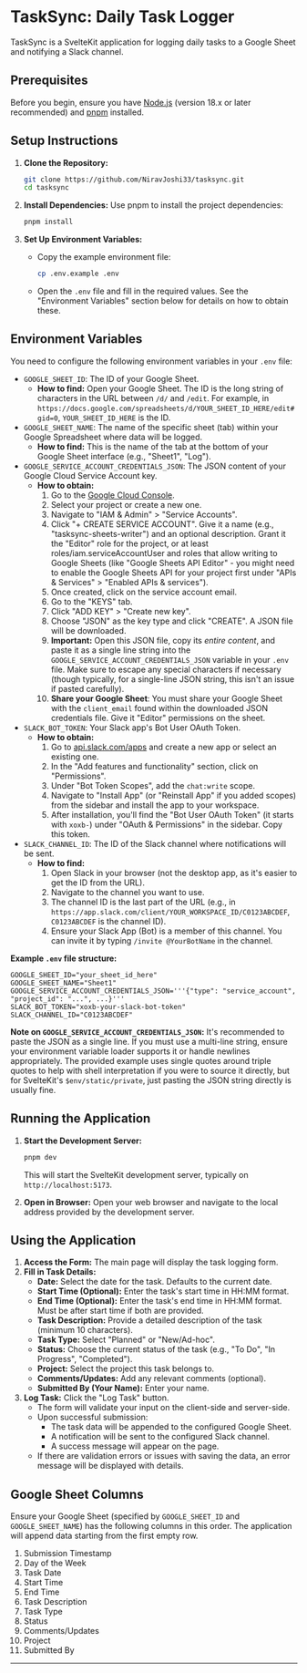 # TaskSync: Daily Task Logger

TaskSync is a SvelteKit application for logging daily tasks to a Google Sheet and notifying a Slack channel.

## Prerequisites

Before you begin, ensure you have [Node.js](https://nodejs.org/) (version 18.x or later recommended) and [pnpm](https://pnpm.io/installation) installed.

## Setup Instructions

1.  **Clone the Repository:**

    ```bash
    git clone https://github.com/NiravJoshi33/tasksync.git
    cd tasksync
    ```

2.  **Install Dependencies:**
    Use pnpm to install the project dependencies:

    ```bash
    pnpm install
    ```

3.  **Set Up Environment Variables:**
    - Copy the example environment file:
      ```bash
      cp .env.example .env
      ```
    - Open the `.env` file and fill in the required values. See the "Environment Variables" section below for details on how to obtain these.

## Environment Variables

You need to configure the following environment variables in your `.env` file:

- `GOOGLE_SHEET_ID`: The ID of your Google Sheet.
  - **How to find:** Open your Google Sheet. The ID is the long string of characters in the URL between `/d/` and `/edit`. For example, in `https://docs.google.com/spreadsheets/d/YOUR_SHEET_ID_HERE/edit#gid=0`, `YOUR_SHEET_ID_HERE` is the ID.
- `GOOGLE_SHEET_NAME`: The name of the specific sheet (tab) within your Google Spreadsheet where data will be logged.
  - **How to find:** This is the name of the tab at the bottom of your Google Sheet interface (e.g., "Sheet1", "Log").
- `GOOGLE_SERVICE_ACCOUNT_CREDENTIALS_JSON`: The JSON content of your Google Cloud Service Account key.
  - **How to obtain:**
    1.  Go to the [Google Cloud Console](https://console.cloud.google.com/).
    2.  Select your project or create a new one.
    3.  Navigate to "IAM & Admin" > "Service Accounts".
    4.  Click "+ CREATE SERVICE ACCOUNT". Give it a name (e.g., "tasksync-sheets-writer") and an optional description. Grant it the "Editor" role for the project, or at least roles/iam.serviceAccountUser and roles that allow writing to Google Sheets (like "Google Sheets API Editor" - you might need to enable the Google Sheets API for your project first under "APIs & Services" > "Enabled APIs & services").
    5.  Once created, click on the service account email.
    6.  Go to the "KEYS" tab.
    7.  Click "ADD KEY" > "Create new key".
    8.  Choose "JSON" as the key type and click "CREATE". A JSON file will be downloaded.
    9.  **Important:** Open this JSON file, copy its _entire content_, and paste it as a single line string into the `GOOGLE_SERVICE_ACCOUNT_CREDENTIALS_JSON` variable in your `.env` file. Make sure to escape any special characters if necessary (though typically, for a single-line JSON string, this isn't an issue if pasted carefully).
    10. **Share your Google Sheet**: You must share your Google Sheet with the `client_email` found within the downloaded JSON credentials file. Give it "Editor" permissions on the sheet.
- `SLACK_BOT_TOKEN`: Your Slack app's Bot User OAuth Token.
  - **How to obtain:**
    1.  Go to [api.slack.com/apps](https://api.slack.com/apps) and create a new app or select an existing one.
    2.  In the "Add features and functionality" section, click on "Permissions".
    3.  Under "Bot Token Scopes", add the `chat:write` scope.
    4.  Navigate to "Install App" (or "Reinstall App" if you added scopes) from the sidebar and install the app to your workspace.
    5.  After installation, you'll find the "Bot User OAuth Token" (it starts with `xoxb-`) under "OAuth & Permissions" in the sidebar. Copy this token.
- `SLACK_CHANNEL_ID`: The ID of the Slack channel where notifications will be sent.
  - **How to find:**
    1.  Open Slack in your browser (not the desktop app, as it's easier to get the ID from the URL).
    2.  Navigate to the channel you want to use.
    3.  The channel ID is the last part of the URL (e.g., in `https://app.slack.com/client/YOUR_WORKSPACE_ID/C0123ABCDEF`, `C0123ABCDEF` is the channel ID).
    4.  Ensure your Slack App (Bot) is a member of this channel. You can invite it by typing `/invite @YourBotName` in the channel.

**Example `.env` file structure:**

```
GOOGLE_SHEET_ID="your_sheet_id_here"
GOOGLE_SHEET_NAME="Sheet1"
GOOGLE_SERVICE_ACCOUNT_CREDENTIALS_JSON='''{"type": "service_account", "project_id": "...", ...}'''
SLACK_BOT_TOKEN="xoxb-your-slack-bot-token"
SLACK_CHANNEL_ID="C0123ABCDEF"
```

**Note on `GOOGLE_SERVICE_ACCOUNT_CREDENTIALS_JSON`:** It's recommended to paste the JSON as a single line. If you must use a multi-line string, ensure your environment variable loader supports it or handle newlines appropriately. The provided example uses single quotes around triple quotes to help with shell interpretation if you were to source it directly, but for SvelteKit's `$env/static/private`, just pasting the JSON string directly is usually fine.

## Running the Application

1.  **Start the Development Server:**

    ```bash
    pnpm dev
    ```

    This will start the SvelteKit development server, typically on `http://localhost:5173`.

2.  **Open in Browser:**
    Open your web browser and navigate to the local address provided by the development server.

## Using the Application

1.  **Access the Form:** The main page will display the task logging form.
2.  **Fill in Task Details:**
    - **Date:** Select the date for the task. Defaults to the current date.
    - **Start Time (Optional):** Enter the task's start time in HH:MM format.
    - **End Time (Optional):** Enter the task's end time in HH:MM format. Must be after start time if both are provided.
    - **Task Description:** Provide a detailed description of the task (minimum 10 characters).
    - **Task Type:** Select "Planned" or "New/Ad-hoc".
    - **Status:** Choose the current status of the task (e.g., "To Do", "In Progress", "Completed").
    - **Project:** Select the project this task belongs to.
    - **Comments/Updates:** Add any relevant comments (optional).
    - **Submitted By (Your Name):** Enter your name.
3.  **Log Task:** Click the "Log Task" button.
    - The form will validate your input on the client-side and server-side.
    - Upon successful submission:
      - The task data will be appended to the configured Google Sheet.
      - A notification will be sent to the configured Slack channel.
      - A success message will appear on the page.
    - If there are validation errors or issues with saving the data, an error message will be displayed with details.

## Google Sheet Columns

Ensure your Google Sheet (specified by `GOOGLE_SHEET_ID` and `GOOGLE_SHEET_NAME`) has the following columns in this order. The application will append data starting from the first empty row.

1.  Submission Timestamp
2.  Day of the Week
3.  Task Date
4.  Start Time
5.  End Time
6.  Task Description
7.  Task Type
8.  Status
9.  Comments/Updates
10. Project
11. Submitted By

---
